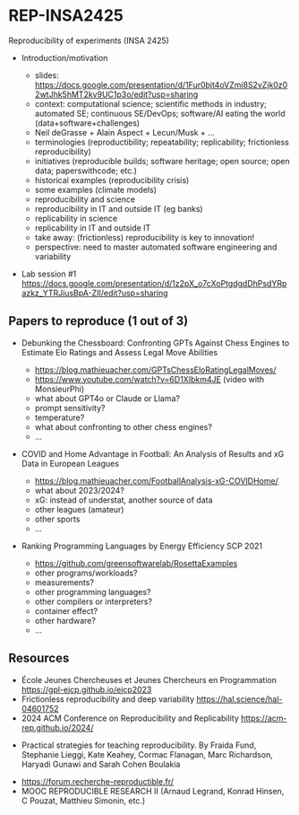# REP-INSA2425

Reproducibility of experiments (INSA 2425)

* Introduction/motivation
  - slides: https://docs.google.com/presentation/d/1Fur0bjt4oVZmi8S2vZjk0z02wtJhk5hMT2kv9UC1p3o/edit?usp=sharing 
  - context: computational science; scientific methods in industry; automated SE; continuous SE/DevOps; software/AI eating the world (data+software+challenges) 
  - Neil deGrasse + Alain Aspect + Lecun/Musk + ...
  - terminologies (reproductibility; repeatability; replicability; frictionless reproducibility)
  - initiatives (reproducible builds; software heritage; open source; open data; paperswithcode; etc.)
  - historical examples (reproducibility crisis)
  - some examples (climate models)
  - reproducibility and science
  - reproducibility in IT and outside IT (eg banks)
  - replicability in science
  - replicability in IT and outside IT
  - take away: (frictionless) reproducibility is key to innovation! 
   - perspective: need to master automated software engineering and variability

* Lab session #1 https://docs.google.com/presentation/d/1z2pX_o7cXoPtgdgdDhPsdYRpazkz_YTRJiusBpA-ZII/edit?usp=sharing

## Papers to reproduce (1 out of 3)

* Debunking the Chessboard: Confronting GPTs Against Chess Engines to Estimate Elo Ratings and Assess Legal Move Abilities
  - https://blog.mathieuacher.com/GPTsChessEloRatingLegalMoves/
  - https://www.youtube.com/watch?v=6D1XIbkm4JE (video with MonsieurPhi)
  - what about GPT4o or Claude or Llama?
  - prompt sensitivity? 
  - temperature?
  - what about confronting to other chess engines?  
  - …

* COVID and Home Advantage in Football: An Analysis of Results and xG Data in European Leagues
   - https://blog.mathieuacher.com/FootballAnalysis-xG-COVIDHome/ 
   - what about 2023/2024?
   - xG: instead of understat, another source of data
   - other leagues (amateur)
   - other sports 
  - …

* Ranking Programming Languages by Energy Efficiency SCP 2021
  - https://github.com/greensoftwarelab/RosettaExamples  
  - other programs/workloads? 
  - measurements? 
  - other programming languages?
  - other compilers or interpreters?
  - container effect? 
  - other hardware? 
  - …




## Resources

  * École Jeunes Chercheuses et Jeunes Chercheurs en Programmation https://gpl-ejcp.github.io/ejcp2023 
  * Frictionless reproducibility and deep variability https://hal.science/hal-04601752 
  * 2024 ACM Conference on Reproducibility and Replicability https://acm-rep.github.io/2024/ 
  - Practical strategies for teaching reproducibility.
By Fraida Fund, Stephanie Lieggi, Kate Keahey, Cormac Flanagan, Marc Richardson,  Haryadi Gunawi and Sarah Cohen Boulakia
  * https://forum.recherche-reproductible.fr/
  * MOOC REPRODUCIBLE RESEARCH II (Arnaud Legrand, Konrad Hinsen, C Pouzat, Matthieu Simonin, etc.)
